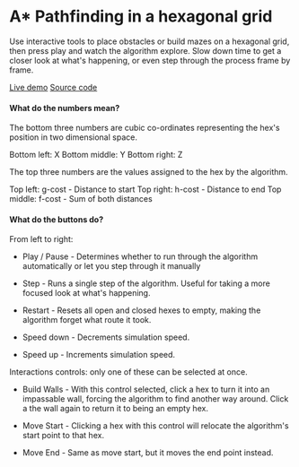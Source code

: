 # A\* Pathfinding in a hexagonal grid

Use interactive tools to place obstacles or build mazes on a hexagonal grid, then press play and watch the algorithm explore.
Slow down time to get a closer look at what's happening, or even step through the process frame by frame.

[Live demo](https://honeycomb.glitch.me/)
[Source code](https://github.com/AlurienFlame/honeycomb)

#### What do the numbers mean?
The bottom three numbers are cubic co-ordinates representing the hex's position in two dimensional space.

Bottom left: X
Bottom middle: Y
Bottom right: Z

The top three numbers are the values assigned to the hex by the algorithm.

Top left: g-cost - Distance to start
Top right: h-cost - Distance to end
Top middle: f-cost -  Sum of both distances

#### What do the buttons do?

From left to right:

* Play / Pause - Determines whether to run through the algorithm automatically or let you step through it manually

* Step - Runs a single step of the algorithm. Useful for taking a more focused look at what's happening.

* Restart - Resets all open and closed hexes to empty, making the algorithm forget what route it took.

* Speed down - Decrements simulation speed.

* Speed up - Increments simulation speed.

Interactions controls: only one of these can be selected at once.

* Build Walls - With this control selected, click a hex to turn it into an impassable wall, forcing the algorithm to find another way around. Click a the wall again to return it to being an empty hex.

* Move Start - Clicking a hex with this control will relocate the algorithm's start point to that hex.

* Move End - Same as move start, but it moves the end point instead.
